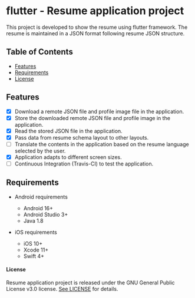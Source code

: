 # flutter - Resume application project

This project is developed to show the resume using flutter framework.
The resume is maintained in a JSON format following resume JSON structure.

## Table of Contents

- [Features](#features)
- [Requirements](#requirements)
- [License](#license)

## Features

- [x] Download a remote JSON file and profile image file in the application.
- [x] Store the downloaded remote JSON file and profile image in the application.
- [x] Read the stored JSON file in the application.
- [x] Pass data from resume schema layout to other layouts.
- [ ] Translate the contents in the application based on the resume language selected by the user.
- [x] Application adapts to different screen sizes.
- [ ] Continuous Integration (Travis-CI) to test the application.

## Requirements

- Android requirements
  - Android 16+
  - Android Studio 3+
  - Java 1.8

- iOS requirements
  - iOS 10+
  - Xcode 11+
  - Swift 4+

#### License

Resume application project is released under the GNU General Public License v3.0 license. [See LICENSE](https://github.com/akarsh/flutter-akarsh-seggemu-resume/blob/master/LICENSE) for details.
